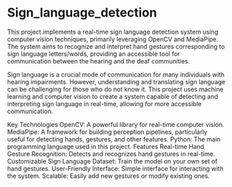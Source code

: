 # Sign_language_detection
This project implements a real-time sign language detection system using computer vision techniques, primarily leveraging OpenCV and MediaPipe. The system aims to recognize and interpret hand gestures corresponding to sign language letters/words, providing an accessible tool for communication between the hearing and the deaf communities.

Sign language is a crucial mode of communication for many individuals with hearing impairments. However, understanding and translating sign language can be challenging for those who do not know it. This project uses machine learning and computer vision to create a system capable of detecting and interpreting sign language in real-time, allowing for more accessible communication.

Key Technologies
OpenCV: A powerful library for real-time computer vision.
MediaPipe: A framework for building perception pipelines, particularly useful for detecting hands, gestures, and other features.
Python: The main programming language used in this project.
Features
Real-time Hand Gesture Recognition: Detects and recognizes hand gestures in real-time.
Customizable Sign Language Dataset: Train the model on your own set of hand gestures.
User-Friendly Interface: Simple interface for interacting with the system.
Scalable: Easily add new gestures or modify existing ones.
